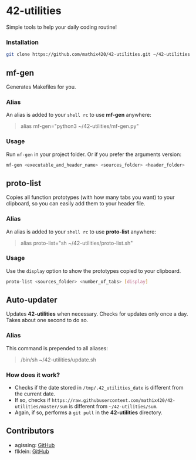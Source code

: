 # 42-utilities
Simple tools to help your daily coding routine!
### Installation
```bash
git clone https://github.com/mathix420/42-utilities.git ~/42-utilities && sh ~/42-utilities/install.sh
```

## mf-gen
Generates Makefiles for you.
### Alias
An alias is added to your `shell rc` to use **mf-gen** anywhere:
> alias mf-gen="python3 ~/42-utilities/mf-gen.py"


### Usage
Run `mf-gen` in your project folder.
Or if you prefer the arguments version:
```bash
mf-gen <executable_and_header_name> <sources_folder> <header_folder>
```

## proto-list
Copies all function prototypes (with how many tabs you want) to your clipboard, so you can easily add them to your header file.
### Alias
An alias is added to your `shell rc` to use **proto-list** anywhere:
> alias proto-list="sh ~/42-utilities/proto-list.sh"

### Usage
Use the `display` option to show the prototypes copied to your clipboard.
```bash
proto-list <sources_folder> <number_of_tabs> [display]
```

## Auto-updater
Updates **42-utilities** when necessary. Checks for updates only once a day. Takes about one second to do so.
### Alias
This command is prepended to all aliases:
> /bin/sh ~/42-utilities/update.sh

### How does it work?
- Checks if the date stored in `/tmp/.42_utilities_date` is different from the current date.
- If so, checks if `https://raw.githubusercontent.com/mathix420/42-utilities/master/sum` is different from `~/42-utilities/sum`.
- Again, if so, performs a `git pull` in the **42-utilities** directory.

## Contributors
* agissing: [GitHub](https://github.com/mathix420)
* flklein: [GitHub](https://github.com/floklein)
